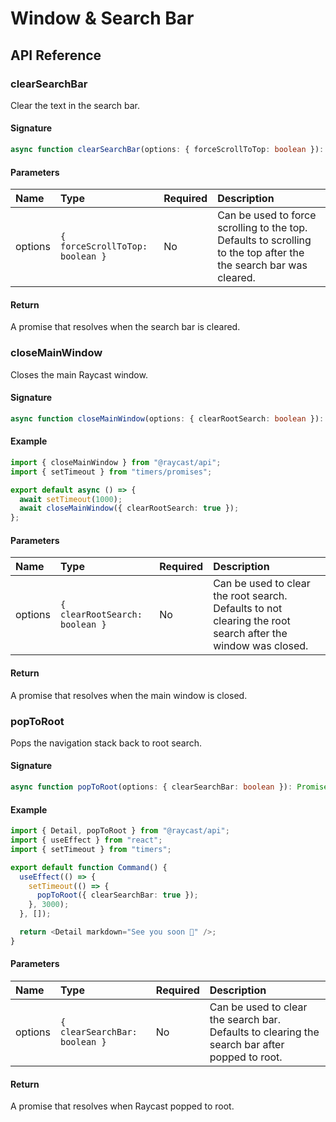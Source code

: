 # Window & Search Bar

## API Reference

### clearSearchBar

Clear the text in the search bar.

#### Signature

```typescript
async function clearSearchBar(options: { forceScrollToTop: boolean }): Promise<void>
```

#### Parameters

| Name | Type | Required | Description |
| :--- | :--- | :--- | :--- |
| options | `{ forceScrollToTop: boolean }` | No | Can be used to force scrolling to the top. Defaults to scrolling to the top after the the search bar was cleared. |

#### Return

A promise that resolves when the search bar is cleared.

### closeMainWindow

Closes the main Raycast window.

#### Signature

```typescript
async function closeMainWindow(options: { clearRootSearch: boolean }): Promise<void>
```

#### Example

```typescript
import { closeMainWindow } from "@raycast/api";
import { setTimeout } from "timers/promises";

export default async () => {
  await setTimeout(1000);
  await closeMainWindow({ clearRootSearch: true });
};
```

#### Parameters

| Name | Type | Required | Description |
| :--- | :--- | :--- | :--- |
| options | `{ clearRootSearch: boolean }` | No | Can be used to clear the root search. Defaults to not clearing the root search after the window was closed. |

#### Return

A promise that resolves when the main window is closed.

### popToRoot

Pops the navigation stack back to root search.

#### Signature

```typescript
async function popToRoot(options: { clearSearchBar: boolean }): Promise<void>
```

#### Example

```typescript
import { Detail, popToRoot } from "@raycast/api";
import { useEffect } from "react";
import { setTimeout } from "timers";

export default function Command() {
  useEffect(() => {
    setTimeout(() => {
      popToRoot({ clearSearchBar: true });
    }, 3000);
  }, []);

  return <Detail markdown="See you soon 👋" />;
}
```

#### Parameters

| Name | Type | Required | Description |
| :--- | :--- | :--- | :--- |
| options | `{ clearSearchBar: boolean }` | No | Can be used to clear the search bar. Defaults to clearing the search bar after popped to root. |

#### Return

A promise that resolves when Raycast popped to root.

